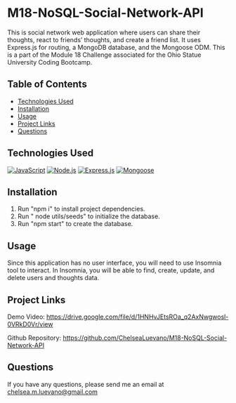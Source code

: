 # M18-NoSQL-Social-Network-API
This is social network web application where users can share their thoughts, react to friends’ thoughts, and create a friend list. It uses Express.js for routing, a MongoDB database, and the Mongoose ODM. This is a part of the Module 18 Challenge associated for the Ohio Statue University Coding Bootcamp.


## Table of Contents
- [Technologies Used](#technologies-used)
- [Installation](#installation)
- [Usage](#usage)
- [Project Links](#project-links)
- [Questions](#questions)



## Technologies Used
[![JavaScript](https://img.shields.io/badge/JavaScript-ES6+-yellow)](https://www.ecma-international.org/ecma-262/)
[![Node.js](https://img.shields.io/badge/Node.js-v14.17.0-green)](https://nodejs.org/)
[![Express.js](https://img.shields.io/badge/Express.js-v4.17.1-lightgrey)](https://expressjs.com/)
[![Mongoose](https://img.shields.io/badge/Mongoose-v6.0.12-blue)](https://mongoosejs.com/)


## Installation
1. Run "npm i" to install project dependencies.
2. Run " node utils/seeds" to initialize the database.
3. Run "npm start" to create the database.


## Usage
Since this application has no user interface, you will need to use Insomnia tool to interact. In Insomnia, you will be able to find, create, update, and delete users and thoughts data.

## Project Links
Demo Video: https://drive.google.com/file/d/1HNHvJEtsROa_q2AxNwgwosl-0VRkD0Vr/view

Github Repository: https://github.com/ChelseaLuevano/M18-NoSQL-Social-Network-API 


## Questions

If you have any questions, please send me an email at chelsea.m.luevano@gmail.com 
